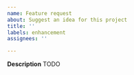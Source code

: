 ```yaml
---
name: Feature request
about: Suggest an idea for this project
title: ''
labels: enhancement
assignees: ''

---
```


**Description**
TODO
